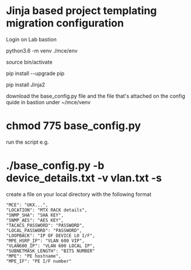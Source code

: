 # Jinja based project templating migration configuration

Login on Lab bastion

python3.6 -m venv ./mce/env

source bin/activate

pip install --upgrade pip

pip install Jinja2

download the base_config.py file and the file that's attached on the config quide in bastion under ~/mce/venv

chmod 775 base_config.py
===
run the script e.g.

./base_config.py -b device_details.txt -v vlan.txt -s
===
create a file on your local directory with the following format
```
"MCE": "UKX...",
"LOCATION": "MTX RACK details",
"SNMP_SHA": "SHA KEY",
"SNMP_AES": "AES KEY",
"TACACS_PASSWORD": "PASSWORD",
"LOCAL_PASSWORD": "PASSWORD",
"LOOPBACK": "IP OF DEVICE LO I/F",
"MPE_HSRP_IP": "VLAN 600 VIP",
"VLAN600_IP": "VLAN 600 LOCAL IP",
"SUBNETMASK_LENGTH": "BITS NUMBER"
"MPE": "PE hostname",
"MPE_IF": "PE I/F number"
```
